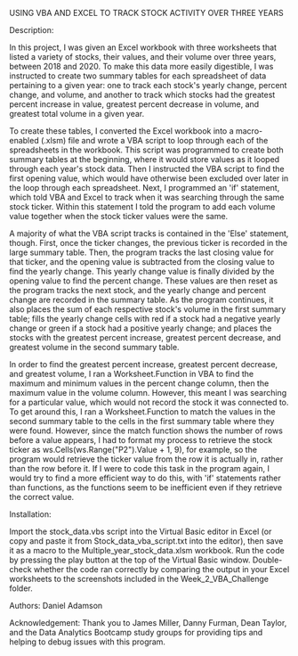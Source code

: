 USING VBA AND EXCEL TO TRACK STOCK ACTIVITY OVER THREE YEARS

Description:

In this project, I was given an Excel workbook with three worksheets that listed a variety of stocks, their values, and their volume over three years, between 2018 and 2020. To make this data more easily digestible, I was instructed to create two summary tables for each spreadsheet of data pertaining to a given year: one to track each stock's yearly change, percent change, and volume, and another to track which stocks had the greatest percent increase in value, greatest percent decrease in volume, and greatest total volume in a given year. 

To create these tables, I converted the Excel workbook into a macro-enabled (.xlsm) file and wrote a VBA script to loop through each of the spreadsheets in the workbook. This script was programmed to create both summary tables at the beginning, where it would store values as it looped through each year's stock data. Then I instructed the VBA script to find the first opening value, which would have otherwise been excluded over later in the loop through each spreadsheet. Next, I programmed an 'if' statement, which told VBA and Excel to track when it was searching through the same stock ticker. Within this statement I told the program to add each volume value together when the stock ticker values were the same.

A majority of what the VBA script tracks is contained in the 'Else' statement, though. First, once the ticker changes, the previous ticker is recorded in the large summary table. Then, the program tracks the last closing value for that ticker, and the opening value is subtracted from the closing value to find the yearly change. This yearly change value is finally divided by the opening value to find the percent change. These values are then reset as the program tracks the next stock, and the yearly change and percent change are recorded in the summary table. As the program continues, it also places the sum of each respective stock's volume in the first summary table; fills the yearly change cells with red if a stock had a negative yearly change or green if a stock had a positive yearly change; and places the stocks with the greatest percent increase, greatest percent decrease, and greatest volume in the second summary table. 

In order to find the greatest percent increase, greatest percent decrease, and greatest volume, I ran a Worksheet.Function in VBA to find the maximum and minimum values in the percent change column, then the maximum value in the volume column. However, this meant I was searching for a particular value, which would not record the stock it was connected to. To get around this, I ran a Worksheet.Function to match the values in the second summary table to the cells in the first summary table where they were found. However, since the match function shows the number of rows before a value appears, I had to format my process to retrieve the stock ticker as ws.Cells(ws.Range("P2").Value + 1, 9), for example, so the program would retrieve the ticker value from the row it is actually in, rather than the row before it. If I were to code this task in the program again, I would try to find a more efficient way to do this, with 'if' statements rather than functions, as the functions seem to be inefficient even if they retrieve the correct value.

Installation:

Import the stock_data.vbs script into the Virtual Basic editor in Excel (or copy and paste it from Stock_data_vba_script.txt into the editor), then save it as a macro to the Multiple_year_stock_data.xlsm workbook. Run the code by pressing the play button at the top of the Virtual Basic window. Double-check whether the code ran correctly by comparing the output in your Excel worksheets to the screenshots included in the Week_2_VBA_Challenge folder.

Authors:
Daniel Adamson

Acknowledgement:
Thank you to James Miller, Danny Furman, Dean Taylor, and the Data Analytics Bootcamp study groups for providing tips and helping to debug issues with this program.
